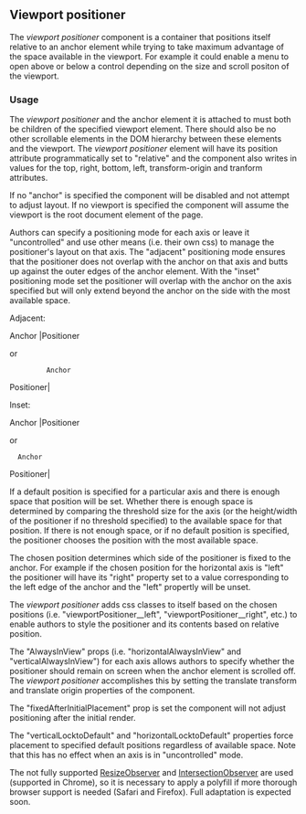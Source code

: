 ## Viewport positioner

The *viewport positioner* component is a container that positions itself relative to an anchor element while trying to take maximum advantage of the space available in the viewport.  For example it could enable a menu to open above or below a control depending on the size and scroll positon of the viewport.

### Usage

The *viewport positioner* and the anchor element it is attached to must both be children of the specified viewport element. There should also be no other scrollable elements in the DOM hierarchy between these elements and the viewport.  The *viewport positioner* element will have its position attribute programmatically set to "relative" and the component also writes in values for the top, right, bottom, left, transform-origin and tranform attributes. 

If no "anchor" is specified the component will be disabled and not attempt to adjust layout. If no viewport is specified the component will assume the viewport is the root document element of the page.

Authors can specify a positioning mode for each axis or leave it "uncontrolled" and use other means (i.e. their own css) to manage the positioner's layout on that axis.  The "adjacent" positioning mode ensures that the positioner does not overlap with the anchor on that axis and butts up against the outer edges of the anchor element.  With the "inset" positioning mode set the positioner will overlap with the anchor on the axis specified but will only extend beyond the anchor on the side with the most available space.

Adjacent:

Anchor
       |Positioner

 or

             Anchor
 Positioner|

Inset:

 Anchor
 |Positioner

 or 

      Anchor
 Positioner|
 
 If a default position is specified for a particular axis and there is enough space that position will be set.  Whether there is enough space is determined by comparing the threshold size for the axis (or the height/width of the positioner if no threshold specified) to the available space for that position. If there is not enough space, or if no default position is specified, the positioner chooses the position with the most available space.

The chosen position determines which side of the positioner is fixed to the anchor.  For example if the chosen position for the horizontal axis is "left" the positioner will have its "right" property set to a value corresponding to the left edge of the anchor and the "left" propertly will be unset.

The *viewport positioner* adds css classes to itself based on the chosen positions (i.e. "viewportPositioner__left", "viewportPositioner__right", etc.) to enable authors to style the positioner and its contents based on relative position.

The "AlwaysInView" props (i.e. "horizontalAlwaysInView" and "verticalAlwaysInView") for each axis allows authors to specify whether the positioner should remain on screen when the anchor element is scrolled off.  The *viewport positioner* accomplishes this by setting the translate transform and translate origin properties of the component.

The "fixedAfterInitialPlacement" prop is set the component will not adjust positioning after the initial render.

The "verticalLocktoDefault" and "horizontalLocktoDefault" properties force placement to specified default positions regardless of available space.  Note that this has no effect when an axis is in "uncontrolled" mode.

The not fully supported [ResizeObserver](https://developers.google.com/web/updates/2016/10/resizeobserver) and [IntersectionObserver](https://developers.google.com/web/updates/2016/04/intersectionobserver) are used (supported in Chrome), so it is necessary to apply a polyfill if more thorough browser support is needed (Safari and Firefox). Full adaptation is expected soon.








